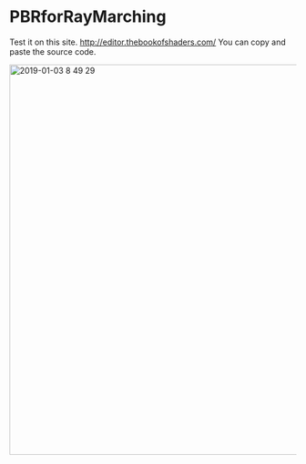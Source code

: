 # PBRforRayMarching

Test it on this site. http://editor.thebookofshaders.com/ 
You can copy and paste the source code.

<div>
  <img width="685" alt="2019-01-03 8 49 29" src="https://user-images.githubusercontent.com/23581803/50636494-9a9e7680-0f99-11e9-88fd-d6d83db4bfcd.png">
</div>
